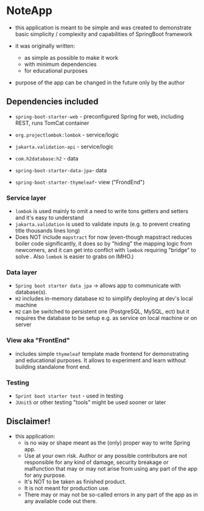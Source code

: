 # NoteApp

- this application is meant to be simple and was created to demonstrate basic simplicity / complexity and capabilities of SpringBoot framework

- it was originally written:
    - as simple as possible to make it work
    - with minimum dependencies
    - for educational purposes

- purpose of the app can be changed in the future only by the author

## Dependencies included

- `spring-boot-starter-web` - preconfigured Spring for web, including REST, runs TomCat container

- `org.projectlombok:lombok` - service/logic
- `jakarta.validation-api` - service/logic

- `com.h2database:h2` - data
- `spring-boot-starter-data-jpa`- data

- `spring-boot-starter-thymeleaf`- view ("FrondEnd")

### Service layer

- `lombok` is used mainly to omit a need to write tons getters and setters and it's easy to understand
- `jakarta.validation` is used to validate inputs (e.g. to prevent creating title thousands lines long)
- Does NOT include `mapstract` for now (even-though mapstract reduces boiler code significantly, it does so by "hiding" the mapping logic from newcomers, and it can get into conflict with `lombok` requiring "bridge" to solve . Also `lombok` is easier to grabs on IMHO.)

### Data layer

- `Spring boot starter data jpa` -> allows app to communicate with database(s).
- `H2` includes in-memory database `H2` to simplify deploying at dev's local machine
- `H2` can be switched to persistent one (PostgreSQL, MySQL, ect) but it requires the database to be setup e.g. as service on local machine or on server

### View aka "FrontEnd"

- includes simple `thymeleaf` template made frontend for demonstrating and educational purposes. It allows to experiment and learn without building standalone front end.

### Testing

- `Sprint boot starter test` - used in testing
- `JUnit5` or other testing "tools" might be used sooner or later

## Disclaimer!

- this application:
    - is no way or shape meant as the (only) proper way to write Spring app.
    - Use at your own risk. Author or any possible contributors are not responsible for any kind of damage, security breakage or malfunction that may or may not arise from using any part of the app for any purpose.
    - It's NOT to be taken as finished product.
    - It is not meant for production use.
    - There may or may not be so-called errors in any part of the app as in any available code out there. 
